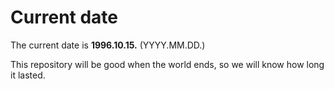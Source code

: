 # Current date

The current date is **1996.10.15.** (YYYY.MM.DD.)

This repository will be good when the world ends, so we will know how long it lasted.